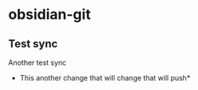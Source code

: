 # obsidian-git

## Test sync

Another test sync
* This another change that will change that will push*
